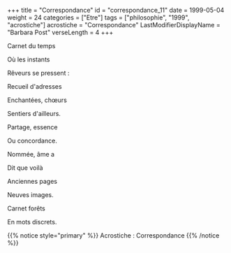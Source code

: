 +++
title = "Correspondance"
id = "correspondance_11"
date = 1999-05-04
weight = 24
categories = ["Etre"]
tags = ["philosophie", "1999", "acrostiche"]
acrostiche = "Correspondance"
LastModifierDisplayName = "Barbara Post"
verseLength = 4
+++

Carnet du temps

Où les instants

Rêveurs se pressent :

Recueil d'adresses

Enchantées, chœurs

Sentiers d'ailleurs.

Partage, essence

Ou concordance.

Nommée, âme a

Dit que voilà

Anciennes pages

Neuves images.

Carnet forêts

En mots discrets.

{{% notice style="primary" %}}
Acrostiche : Correspondance
{{% /notice %}}
